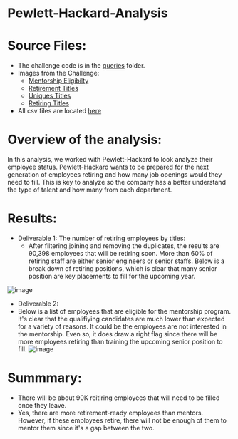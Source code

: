 # Pewlett-Hackard-Analysis
# Source Files: 
* The challenge code is in the [queries](https://github.com/icheung487/Pewlett-Hackard-Analysis/tree/main/Queries) folder.
* Images from the Challenge: 
  * [Mentorship Eligibilty](https://github.com/icheung487/Pewlett-Hackard-Analysis/blob/main/Images%20/Mentorship_Eligibilty.png)
  * [Retirement Titles](https://github.com/icheung487/Pewlett-Hackard-Analysis/blob/main/Images%20/Retirement_titles.png)
  * [Uniques Titles](https://github.com/icheung487/Pewlett-Hackard-Analysis/blob/main/Images%20/Uniques_titles.png)
  * [Retiring Titles](https://github.com/icheung487/Pewlett-Hackard-Analysis/tree/main/Images)
* All csv files are located [here](https://github.com/icheung487/Pewlett-Hackard-Analysis/tree/main/Data)

# Overview of the analysis: 
 In this analysis, we worked with Pewlett-Hackard to look analyze their employee status.  Pewlett-Hackard wants to be prepared for the next generation of employees retiring and how many job openings would they need to fill.  This is key to analyze so the company has a better understand the type of talent and how many from each department. 

# Results: 
* Deliverable 1: The number of retiring employees by titles: 
  * After filtering,joining and removing the duplicates, the results are 90,398 employees that will be retiring soon. More than 60% of retiring staff are either senior engineers or senior staffs. Below is a break down of retiring positions, which is clear that many senior position are key placements to fill for the upcoming year.

![image](https://user-images.githubusercontent.com/83436302/143725510-f4c621ab-91b2-4174-9677-102e8dfbaa13.png)


* Deliverable 2:  
* Below is a list of employees that are eligible for the mentorship program. It's clear that the qualifiying candidates are much lower than expected for a variety of reasons.  It could be the employees are not interested in the mentorship.  Even so, it does draw a right flag since there will be more employees retiring than training the upcoming senior position to fill. 
![image](https://user-images.githubusercontent.com/83436302/143725966-4b5ce2f5-db11-4448-ab78-73a376ff722f.png)


# Summmary: 
* There will be about 90K reitiring employees that will need to be filled once they leave.
* Yes, there are more retirement-ready employees than mentors.  However, if these employees retire, there will not be enough of them to mentor them since it's a gap between the two. 
